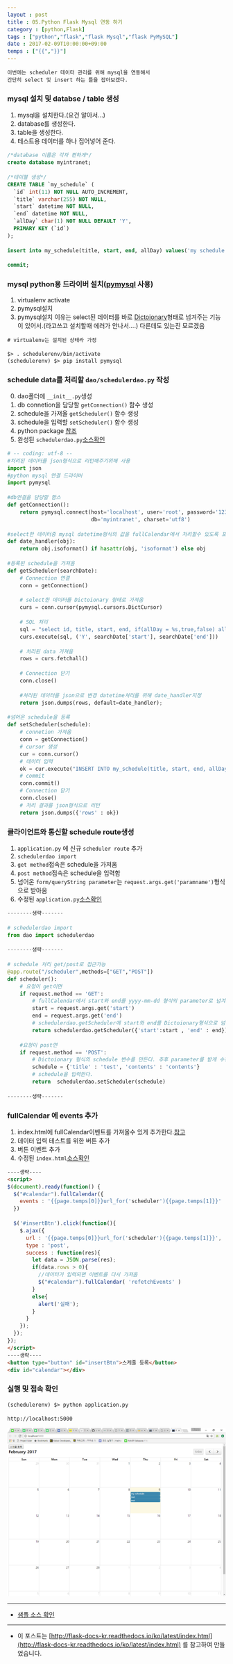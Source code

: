 ```yaml
---
layout : post
title : 05.Python Flask Mysql 연동 하기
category : [python,Flask]
tags : ["python","flask","flask Mysql","flask PyMySQL"]
date : 2017-02-09T10:00:00+09:00
temps : ["{{","}}"]
---
```


```
이번에는 scheduler 데이터 관리를 위해 mysql을 연동해서
간단히 select 및 insert 하는 틀을 잡아보겠다.
```

### mysql 설치 및 databse / table 생성
1. mysql을 설치한다.(요건 알아서...)
2. database를 생성한다.
3. table을 생성한다.
4. 테스트용 데이터를 하나 집어넣어 준다.

```sql
/*database 이름은 각자 편하게*/
create database myintranet;

/*테이블 생성*/
CREATE TABLE `my_schedule` (
  `id` int(11) NOT NULL AUTO_INCREMENT,
  `title` varchar(255) NOT NULL,
  `start` datetime NOT NULL,
  `end` datetime NOT NULL,
  `allDay` char(1) NOT NULL DEFAULT 'Y',
  PRIMARY KEY (`id`)
);

insert into my_schedule(title, start, end, allDay) values('my schedule', now(), now(), 'Y');

commit;
```

### mysql python용 드라이버 설치([pymysql](https://github.com/PyMySQL/PyMySQL) 사용)
1. virtualenv activate
2. pymysql설치
3. pymysql설치 이유는 select된 데이터를 바로 [Dictoionary](https://wikidocs.net/16)형태로 넘겨주는 기능이 있어서.(라고쓰고 설치할때 에러가 안나서....) 다른데도 있는진 모르겠음

```
# virtualenv는 설치된 상태라 가정

$> . schedulerenv/bin/activate
(schedulerenv) $> pip install pymysql
```

### schedule data를 처리할 ```dao/schedulerdao.py``` 작성
0. dao폴더에 ```__init__.py```생성
1. db connetion을 담당할 ```getConnection()``` 함수 생성
2. schedule을 가져올 ```getScheduler()``` 함수 생성
3. schedule을 입력할 ```setScheduler()``` 함수 생성
4. python package [참조](https://wikidocs.net/1418)
5. 완성된 ```schedulerdao.py```[소스확인](https://github.com/ParkMinKyu/scheduler/blob/master/dao/schedulerdao.py)

```python
# -- coding: utf-8 --
#처리된 데이터를 json형식으로 리턴해주기위해 사용
import json
#python mysql 연결 드라이버
import pymysql

#db연결을 담당할 함스
def getConnection():
    return pymysql.connect(host='localhost', user='root', password='123456',
                           db='myintranet', charset='utf8')

#select한 데이터중 mysql datetime형식의 값을 fullCalendar에서 처리할수 있도록 포멧 변경
def date_handler(obj):
    return obj.isoformat() if hasattr(obj, 'isoformat') else obj

#등록된 schedule을 가져옴
def getScheduler(searchDate):
    # Connection 연결
    conn = getConnection()

    # select한 데이터를 Dictoionary 형태로 가져옴
    curs = conn.cursor(pymysql.cursors.DictCursor)

    # SQL 처리
    sql = "select id, title, start, end, if(allDay = %s,true,false) allDay from my_schedule where to_days(start) >= to_days(%s) and to_days(end) <= to_days(%s)"
    curs.execute(sql, ('Y', searchDate['start'], searchDate['end']))

    # 처리된 data 가져옴
    rows = curs.fetchall()

    # Connection 닫기
    conn.close()

    #처리된 데이터를 json으로 변경 datetime처리를 위해 date_handler지정
    return json.dumps(rows, default=date_handler);

#넘어온 schedule을 등록
def setScheduler(schedule):
    # connetion 가져옴
    conn = getConnection()
    # cursor 생성
    cur = conn.cursor()
    # 데이터 입력
    ok = cur.execute("INSERT INTO my_schedule(title, start, end, allDay) VALUES (%s, now(), now(), 'Y')",(schedule['title']))
    # commit
    conn.commit()
    # Connection 닫기
    conn.close()
    # 처리 결과를 json형식으로 리턴
    return json.dumps({'rows' : ok})
```

### 클라이언트와 통신할  schedule route생성
1. ```application.py``` 에 신규 ```scheduler route``` 추가
2. ```schedulerdao import```
3. ```get method```접속은 schedule을 가져옴
4. ```post method```접속은 schedule을 입력함
5. 넘어온 ```form/queryString parameter```는 ```request.args.get('paramname')```형식으로 받아옴
6. 수정된 ```application.py```[소스확인](https://github.com/ParkMinKyu/scheduler/blob/master/application.py)

```python
--------생략-------

# schedulerdao import
from dao import schedulerdao

--------생략-------

# schedule 처리 get/post로 접근가능
@app.route("/scheduler",methods=["GET","POST"])
def scheduler():
    # 요청이 get이면
    if request.method == 'GET':
        # fullCalendar에서 start와 end를 yyyy-mm-dd 형식의 parameter로 넘겨준다.
        start = request.args.get('start')
        end = request.args.get('end')
        # schedulerdao.getScheduler에 start와 end를 Dictoionary형식으로 넘겨준다.
        return schedulerdao.getScheduler({'start':start , 'end' : end})

    #요청이 post면
    if request.method == 'POST':
        # Dictoionary 형식의 schedule 변수를 만든다. 추후 parameter를 받게 수정예정
        schedule = {'title' : 'test', 'contents' : 'contents'}
        # schedule을 입력한다.
        return  schedulerdao.setScheduler(schedule)

--------생략-------
```

### fullCalendar 에 events 추가
1. index.html에 fullCalendar이벤트를 가져올수 있게 추가한다.[참고](https://fullcalendar.io/docs/event_data/events_json_feed/)
2. 데이터 입력 테스트를 위한 버튼 추가
3. 버튼 이벤트 추가
4. 수정된 ```index.html```[소스확인](https://github.com/ParkMinKyu/scheduler/blob/master/templates/index.html)

```html
----생략----
<script>
$(document).ready(function() {
  $("#calendar").fullCalendar({
    events : '{{page.temps[0]}}url_for('scheduler'){{page.temps[1]}}'
  })

  $('#insertBtn').click(function(){
    $.ajax({
      url : '{{page.temps[0]}}url_for('scheduler'){{page.temps[1]}}',
      type : 'post',
      success : function(res){
        let data = JSON.parse(res);
        if(data.rows > 0){
          //데이터가 입력되면 이벤트를 다시 가져옴
          $("#calendar").fullCalendar( 'refetchEvents' )
        }
        else{
          alert('실패');
        }
      }
    });
  });
});
</script>
----생략----
<button type="button" id="insertBtn">스케줄 등록</button>
<div id="calendar"></div>

```

### 실행 및 접속 확인

```
(schedulerenv) $> python application.py

http://localhost:5000
```

![schedule 확인](/images/python/scheduler/3.png)

----------

- [샘플 소스 확인](https://github.com/ParkMinKyu/scheduler)

----------

- 이 포스트는 [http://flask-docs-kr.readthedocs.io/ko/latest/index.html](http://flask-docs-kr.readthedocs.io/ko/latest/index.html) 를 참고하여 만들었습니다.

